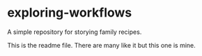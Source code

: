 # exploring-workflows
A simple repository for storying family recipes.

This is the readme file. There are many like it but this one is mine. 

